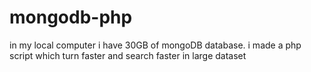 # mongodb-php
in my local computer i have 30GB of mongoDB database. i made a php script which turn faster and search faster in large dataset
